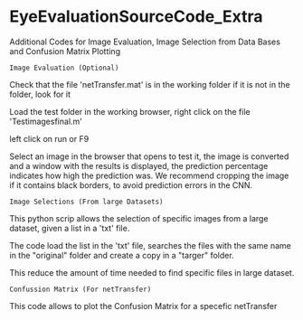 # EyeEvaluationSourceCode_Extra
Additional Codes for Image Evaluation, Image Selection from Data Bases and Confusion Matrix Plotting

    Image Evaluation (Optional)
    
Check that the file 'netTransfer.mat' is in the working folder if it is not in the folder, look for it

Load the test folder in the working browser, right click on the file 'Testimagesfinal.m'

left click on run or F9

Select an image in the browser that opens to test it, the image is converted and a window with the results is displayed, the prediction percentage indicates how high the prediction was. We recommend cropping the image if it contains black borders, to avoid prediction errors in the CNN.

    Image Selections (From large Datasets)
This python scrip allows the selection of specific images from a large dataset, given a list in a 'txt' file.

The code load the list in the 'txt' file, searches the files with the same name in the "original" folder and create a copy in a "targer" folder.

This reduce the amount of time needed to find specific files in large dataset.

    Confussion Matrix (For netTransfer)
This code allows to plot the Confusion Matrix for a specefic netTransfer
